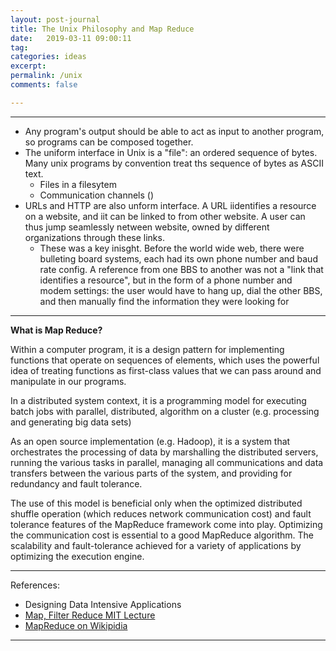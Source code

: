 ```yaml
---
layout: post-journal
title: The Unix Philosophy and Map Reduce
date:   2019-03-11 09:00:11
tag: 
categories: ideas
excerpt: 
permalink: /unix
comments: false

---
```



-----


- Any program's output should be able to act as input to another program, so programs can be composed together. 
- The uniform interface in Unix is a "file": an ordered sequence of bytes. Many unix programs by convention treat ths sequence of bytes as ASCII text.
    + Files in a filesytem
    + Communication channels ()
- URLs and HTTP are also unform interface. A URL iidentifies a resource on a website, and iit can be linked to from other website. A user can thus jump seamlessly netween website, owned by different organizations through these links.
    + These was a key inisght. Before the world wide web, there were bulleting board systems, each had its own phone number and baud rate config. A reference from one BBS to another was not a "link that identifies a resource", but in the form of a phone number and modem settings: the user would have to hang up, dial the other BBS, and then manually find the information they were looking for 

------
**What is Map Reduce?**

Within a computer program, it is a design pattern for implementing functions that operate on sequences of elements, which uses the powerful idea of treating functions as first-class values that we can pass around and manipulate in our programs.

In a distributed system context, it is a programming model for executing batch jobs with parallel, distributed, algorithm on a cluster (e.g. processing and generating big data sets)

As an open source implementation (e.g. Hadoop), it is a system that orchestrates the processing of data by marshalling the distributed servers, running the various tasks in parallel, managing all communications and data transfers between the various parts of the system, and providing for redundancy and fault tolerance.

The use of this model is beneficial only when the optimized distributed shuffle operation (which reduces network communication cost) and fault tolerance features of the MapReduce framework come into play. Optimizing the communication cost is essential to a good MapReduce algorithm. The scalability and fault-tolerance achieved for a variety of applications by optimizing the execution engine.

-----


References: 

* Designing Data Intensive Applications
* [Map, Filter Reduce MIT Lecture](http://web.mit.edu/6.031/www/fa18/classes/25-map-filter-reduce/)
* [MapReduce on Wikipidia](https://en.wikipedia.org/wiki/MapReduce)

------

